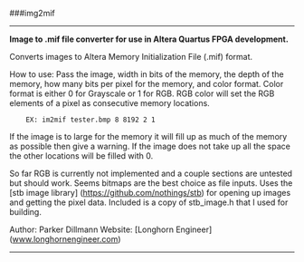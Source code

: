 ###img2mif
***
**Image to .mif file converter for use in Altera Quartus FPGA development.**
	
Converts images to Altera Memory Initialization File (.mif) format.
	
How to use:
	Pass the image, width in bits of the memory, the depth of the memory, how many bits per pixel for the memory, and color format. Color format is either 0 for Grayscale or 1 for RGB.
	RGB color will set the RGB elements of a pixel as consecutive memory locations. 

		EX: im2mif tester.bmp 8 8192 2 1

If the image is to large for the memory it will fill up as much of the memory as possible then give a warning.
If the image does not take up all the space the other locations will be filled with 0.

So far RGB is currently not implemented and a couple sections are untested but should work. Seems bitmaps are the best choice as file inputs. 
Uses the [stb image library] (https://github.com/nothings/stb) for opening up images and getting the pixel data. Included is a copy of stb_image.h that I used for building.

Author: Parker Dillmann
Website: [Longhorn Engineer] (www.longhornengineer.com)
***